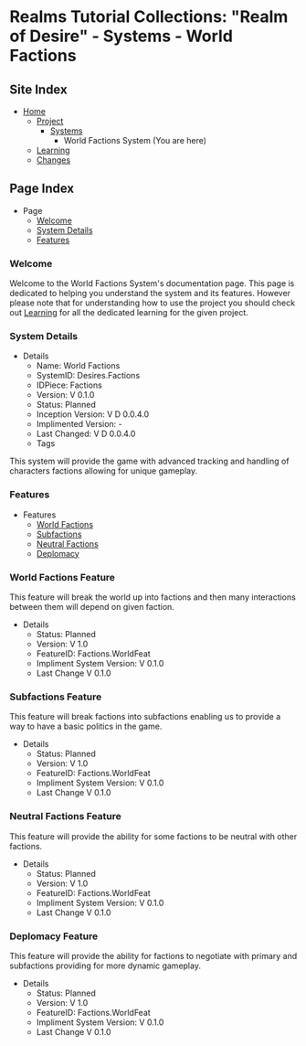 [Page]:https://github.com/Ancient-Majik-Tech/Social.Wiki.Games.RealmOfDesires/blob/main/Project/Systems/FactionsSys.md

[Page Home]:https://github.com/Ancient-Majik-Tech/Social.Wiki.Games.RealmOfDesires/blob/main/README.md
[Page Proj Home]:https://github.com/Ancient-Majik-Tech/Social.Wiki.Games.RealmOfDesires/blob/main/Project/Project.md
[Page Sys Home]:https://github.com/Ancient-Majik-Tech/Social.Wiki.Games.RealmOfDesires/blob/main/Project/Project.md#system-layout
[Page Learn Home]:https://github.com/Ancient-Majik-Tech/Social.Wiki.Games.RealmOfDesires/blob/main/Learning/LearningHome.md
[Page Changes Home]:https://github.com/Ancient-Majik-Tech/Social.Wiki.Games.RealmOfDesires/blob/main/Changes/ChangesHome.md

[Sec Welcome]:https://github.com/Ancient-Majik-Tech/Social.Wiki.Games.RealmOfDesires/blob/main/Project/Systems/FactionsSys.md#welcome
[Sec Details]:https://github.com/Ancient-Majik-Tech/Social.Wiki.Games.RealmOfDesires/blob/main/Project/Systems/FactionsSys.md#system-details
[Sec Features]:https://github.com/Ancient-Majik-Tech/Social.Wiki.Games.RealmOfDesires/blob/main/Project/Systems/FactionsSys.md#features

[Feat Factions]:https://github.com/Ancient-Majik-Tech/Social.Wiki.Games.RealmOfDesires/blob/main/Project/Systems/FactionsSys.md#world-factions-feature
[Feat Subfactions]:https://github.com/Ancient-Majik-Tech/Social.Wiki.Games.RealmOfDesires/blob/main/Project/Systems/FactionsSys.md#subfactions-feature
[Feat Neutral]:https://github.com/Ancient-Majik-Tech/Social.Wiki.Games.RealmOfDesires/blob/main/Project/Systems/FactionsSys.md#neutral-factions-feature
[Feat Deplomacy]:https://github.com/Ancient-Majik-Tech/Social.Wiki.Games.RealmOfDesires/blob/main/Project/Systems/FactionsSys.md#deplomacy-feature

# Realms Tutorial Collections: "Realm of Desire" - Systems - World Factions

## Site Index

- [Home][Page Home]
	- [Project][Page Proj Home]
		- [Systems][Page Sys Home]
			- World Factions System (You are here)
	- [Learning][Page Learn Home]
	- [Changes][Page Changes Home]

## Page Index

- Page
	- [Welcome][Sec Welcome]
	- [System Details][Sec Details]
	- [Features][Sec Features]

### Welcome

Welcome to the World Factions System's documentation page. This page is dedicated to helping you understand the system and its features. However please note that for understanding how to use the project you should check out [Learning][Page Learn Home] for all the dedicated learning for the given project.

### System Details

- Details
	- Name: World Factions
	- SystemID: Desires.Factions
	- IDPiece: Factions
	- Version: V 0.1.0
	- Status: Planned
	- Inception Version: V D 0.0.4.0
	- Implimented Version: -
	- Last Changed: V D 0.0.4.0
	- Tags

This system will provide the game with advanced tracking and handling of characters factions allowing for unique gameplay.

### Features

- Features
	- [World Factions][Feat Factions]
	- [Subfactions][Feat SubFactions]
	- [Neutral Factions][Feat Neutral]
	- [Deplomacy][Feat Deplomacy]

### World Factions Feature

This feature will break the world up into factions and then many interactions between them will depend on given faction. 

- Details
	- Status: Planned
	- Version: V 1.0
	- FeatureID: Factions.WorldFeat
	- Impliment System Version: V 0.1.0
	- Last Change V 0.1.0

### Subfactions Feature

This feature will break factions into subfactions enabling us to provide a way to have a basic politics in the game.

- Details
	- Status: Planned
	- Version: V 1.0
	- FeatureID: Factions.WorldFeat
	- Impliment System Version: V 0.1.0
	- Last Change V 0.1.0

### Neutral Factions Feature

This feature will provide the ability for some factions to be neutral with other factions.

- Details
	- Status: Planned
	- Version: V 1.0
	- FeatureID: Factions.WorldFeat
	- Impliment System Version: V 0.1.0
	- Last Change V 0.1.0

### Deplomacy Feature

This feature will provide the ability for factions to negotiate with primary and subfactions providing for more dynamic gameplay.

- Details
	- Status: Planned
	- Version: V 1.0
	- FeatureID: Factions.WorldFeat
	- Impliment System Version: V 0.1.0
	- Last Change V 0.1.0